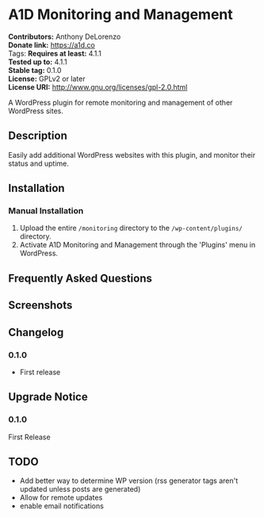# A1D Monitoring and Management #
**Contributors:**      Anthony DeLorenzo  
**Donate link:**       https://a1d.co  
Tags: 
**Requires at least:** 4.1.1  
**Tested up to:**      4.1.1  
**Stable tag:**        0.1.0  
**License:**           GPLv2 or later  
**License URI:**       http://www.gnu.org/licenses/gpl-2.0.html  

A WordPress plugin for remote monitoring and management of other WordPress sites.

## Description ##

Easily add additional WordPress websites with this plugin, and monitor their status and uptime. 


## Installation ##

### Manual Installation ###

1. Upload the entire `/monitoring` directory to the `/wp-content/plugins/` directory.
2. Activate A1D Monitoring and Management through the 'Plugins' menu in WordPress.

## Frequently Asked Questions ##


## Screenshots ##


## Changelog ##

### 0.1.0 ###
* First release

## Upgrade Notice ##

### 0.1.0 ###
First Release

## TODO ##
* Add better way to determine WP version (rss generator tags aren't updated unless posts are generated)
* Allow for remote updates
* enable email notifications
